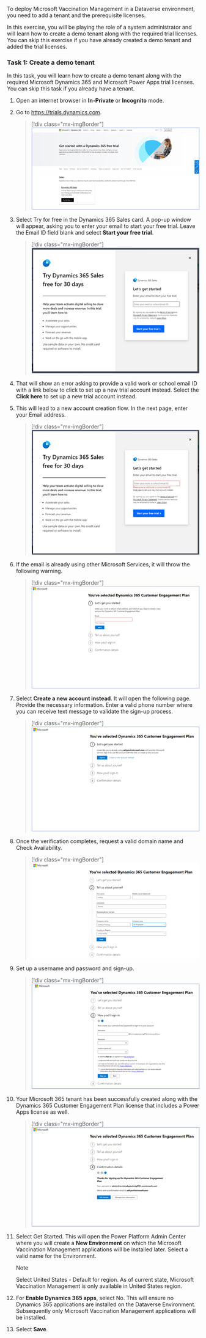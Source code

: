 To deploy Microsoft Vaccination Management in a Dataverse environment, you need to add a tenant and the prerequisite licenses.

In this exercise, you will be playing the role of a system administrator and will learn how to create a demo tenant along with the required trial licenses. You can skip this exercise if you have already created a demo tenant and added the trial licenses.

### Task 1: Create a demo tenant

In this task, you will learn how to create a demo tenant along with the required Microsoft Dynamics 365 and Microsoft Power Apps trial licenses. You can skip this task if you already have a tenant.

1.  Open an internet browser in **In-Private** or **Incognito** mode.

2.  Go to <https://trials.dynamics.com>.

    > [!div class="mx-imgBorder"]
    > [![Setup page for creating a Dynamics 365 trial.](../media/1-trial.png)](../media/1-trial.png)

3. Select Try for free in the Dynamics 365 Sales card.  A pop-up window will appear, asking you to enter your email to start your free trial. Leave the Email ID field blank and select **Start your free trial**. 

    > [!div class="mx-imgBorder"]
    > [![Pop-up window asking if you are a partner or a Microsoft employee.](../media/2-partner.png)](../media/2-partner.png)

4. That will show an error asking to provide a valid work or school email ID with a link below to click to set up a new trial account instead. Select the **Click here** to set up a new trial account instead.

5. This will lead to a new account creation flow. In the next page, enter your Email address.

    > [!div class="mx-imgBorder"]
    > [![Selecting Set up account from the trial.](../media/3-account.png)](../media/3-account.png)

6. If the email is already using other Microsoft Services, it will throw the following warning.

    > [!div class="mx-imgBorder"]
    > [![Provide a phone number where you can receive a text message or be called with a verification code to prove that you are not a robot.](../media/4-contact.png)](../media/4-contact.png)

7. Select **Create a new account instead**. It will open the following page. Provide the necessary information. Enter a valid phone number where you can receive text message to validate the sign-up process.  

    > [!div class="mx-imgBorder"]
    > [![Screenshot of code verification for the trial.](../media/5-code.png)](../media/5-code.png)

8. Once the verification completes, request a valid domain name and Check Availability.

    > [!div class="mx-imgBorder"]
    > [![Screenshot of validating the domain name.](../media/6-identity.png)](../media/6-identity.png)

9. Set up a username and password and sign-up.
    
    > [!div class="mx-imgBorder"]
    > [![Set up a User ID and password in your new domain and then select Sign up.](../media/7-plan.png)](../media/7-plan.png)

10. Your Microsoft 365 tenant has been successfully created along with the Dynamics 365 Customer Engagement Plan license that includes a Power Apps license as well.

    > [!div class="mx-imgBorder"]
    > [![Sreenshot of trial set up being completed for the license.](../media/7-finalize-trial.png)](../media/7-finalize-trial.png)

11. Select Get Started. This will open the Power Platform Admin Center where you will create a **New Environment** on which the Microsoft Vaccination Management applications will be installed later. Select a valid name for the Environment.  

    >[!NOTE] 
    > Select United States - Default for region. As of current state, Microsoft Vaccination Management is only available in United States region. 

12.	For **Enable Dynamics 365 apps**, select No. This will ensure no Dynamics 365 applications are installed on the Dataverse Environment. Subsequently only Microsoft Vaccination Management applications will be installed. 

13. Select **Save**.
